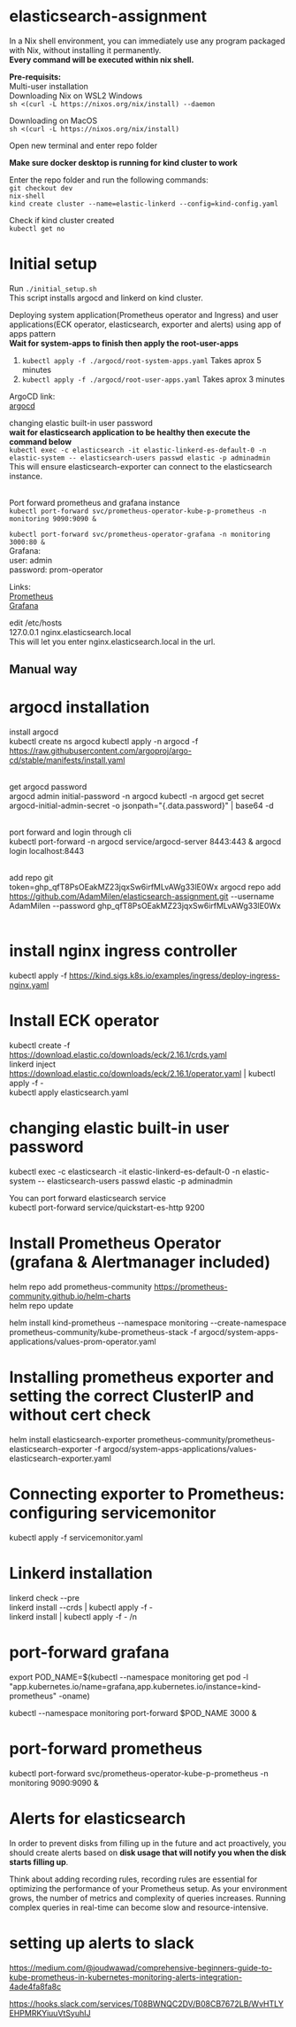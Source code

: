 # elasticsearch-assignment
In a Nix shell environment, you can immediately use any program packaged with Nix, without installing it permanently. <br />
**Every command will be executed within nix shell.** <br />

**Pre-requisits:** <br />
Multi-user installation <br />
Downloading Nix on WSL2 Windows <br />
`sh <(curl -L https://nixos.org/nix/install) --daemon` <br />

Downloading on MacOS <br />
`sh <(curl -L https://nixos.org/nix/install)` <br />

Open new terminal and enter repo folder <br />

**Make sure docker desktop is running for kind cluster to work** <br />


Enter the repo folder and run the following commands: <br />
`git checkout dev` <br />
`nix-shell` <br />
`kind create cluster --name=elastic-linkerd --config=kind-config.yaml` <br />



Check if kind cluster created <br />
`kubectl get no`

# Initial setup
Run `./initial_setup.sh` <br />
This script installs argocd and linkerd on kind cluster. <br />

Deploying system application(Prometheus operator and Ingress) and user applications(ECK operator, elasticsearch, exporter and alerts) using app of apps pattern <br />
**Wait for system-apps to finish then apply the root-user-apps**
1. `kubectl apply -f ./argocd/root-system-apps.yaml` Takes aprox 5 minutes <br />
2. `kubectl apply -f ./argocd/root-user-apps.yaml` Takes aprox 3 minutes <br />

ArgoCD link: <br />
[argocd](http://localhost:8443) <br />

changing elastic built-in user password <br />
**wait for elasticsearch application to be healthy then execute the command below** <br />
`kubectl exec -c elasticsearch -it elastic-linkerd-es-default-0 -n elastic-system -- elasticsearch-users passwd elastic -p adminadmin` <br />
This will ensure elasticsearch-exporter can connect to the elasticsearch instance. <br /><br />

Port forward prometheus and grafana instance <br />
`kubectl port-forward svc/prometheus-operator-kube-p-prometheus -n monitoring 9090:9090 &` <br />

`kubectl port-forward svc/prometheus-operator-grafana -n monitoring 3000:80 &` <br />
Grafana: <br />
user: admin <br />
password: prom-operator <br />

Links:<br />
[Prometheus](http://localhost:9090) <br />
[Grafana](http://localhost:3000)




edit /etc/hosts <br />
127.0.0.1 nginx.elasticsearch.local <br />
This will let you enter nginx.elasticsearch.local in the url. <br />


## Manual way ##

# argocd installation
install argocd <br />
kubectl create ns argocd kubectl apply -n argocd -f https://raw.githubusercontent.com/argoproj/argo-cd/stable/manifests/install.yaml <br /> <br />

get argocd password <br />
argocd admin initial-password -n argocd kubectl -n argocd get secret argocd-initial-admin-secret -o jsonpath="{.data.password}" | base64 -d <br /> <br />

port forward and login through cli <br />
kubectl port-forward -n argocd service/argocd-server 8443:443 & argocd login localhost:8443 <br /> <br />

add repo git <br />
token=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 argocd repo add https://github.com/AdamMilen/elasticsearch-assignment.git --username AdamMilen --password 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 <br /> <br />

# install nginx ingress controller
kubectl apply -f https://kind.sigs.k8s.io/examples/ingress/deploy-ingress-nginx.yaml


# Install ECK operator
kubectl create -f https://download.elastic.co/downloads/eck/2.16.1/crds.yaml <br />
linkerd inject https://download.elastic.co/downloads/eck/2.16.1/operator.yaml | kubectl apply -f - <br />
kubectl apply elasticsearch.yaml <br />

# changing elastic built-in user password
kubectl exec -c elasticsearch -it elastic-linkerd-es-default-0 -n elastic-system -- elasticsearch-users passwd elastic -p adminadmin <br />

You can port forward elasticsearch service <br />
kubectl port-forward service/quickstart-es-http 9200 <br />

# Install Prometheus Operator (grafana & Alertmanager included)
helm repo add prometheus-community https://prometheus-community.github.io/helm-charts <br />
helm repo update <br />

helm install kind-prometheus --namespace monitoring --create-namespace prometheus-community/kube-prometheus-stack -f argocd/system-apps-applications/values-prom-operator.yaml <br />

# Installing prometheus exporter and setting the correct ClusterIP and without cert check
helm install elasticsearch-exporter prometheus-community/prometheus-elasticsearch-exporter -f argocd/system-apps-applications/values-elasticsearch-exporter.yaml <br />


# Connecting exporter to Prometheus: configuring servicemonitor
kubectl apply -f servicemonitor.yaml <br />

# Linkerd installation
linkerd check --pre <br />
linkerd install --crds | kubectl apply -f - <br />
linkerd install | kubectl apply -f - /n <br />

# port-forward grafana
export POD_NAME=$(kubectl --namespace monitoring get pod -l "app.kubernetes.io/name=grafana,app.kubernetes.io/instance=kind-prometheus" -oname) <br />

kubectl --namespace monitoring port-forward $POD_NAME 3000 & <br />

# port-forward prometheus
kubectl port-forward svc/prometheus-operator-kube-p-prometheus -n monitoring 9090:9090 & <br />

# Alerts for elasticsearch
In order to prevent disks from filling up in the future and act proactively, you should create alerts based on **disk usage that will notify you when the disk starts filling up**.

Think about adding recording rules, recording rules are essential for optimizing the performance of your Prometheus setup. As your environment grows, the number of metrics and complexity of queries increases. Running complex queries in real-time can become slow and resource-intensive.

# setting up alerts to slack
https://medium.com/@joudwawad/comprehensive-beginners-guide-to-kube-prometheus-in-kubernetes-monitoring-alerts-integration-4ade4fa8fa8c

https://hooks.slack.com/services/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